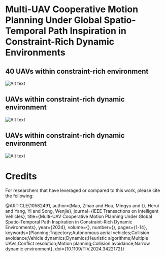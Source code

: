 
# Multi-UAV Cooperative Motion Planning Under Global Spatio-Temporal Path Inspiration in Constraint-Rich Dynamic Environments
## 40 UAVs within constraint-rich environment
![Alt text](src/constraint-rich_environment-min.gif)
## UAVs within constraint-rich dynamic environment

![Alt text](src/dynamic1-min.gif)
## UAVs within constraint-rich dynamic environment
![Alt text](src/dynamic2-min.gif)

# Credits
For researchers that have leveraged or compared to this work, please cite the following:

  @ARTICLE{10582491,
  author={Mao, Zihao and Hou, Mingyu and Li, Herui and Yang, Yi and Song, Wenjie},
  journal={IEEE Transactions on Intelligent Vehicles}, 
  title={Multi-UAV Cooperative Motion Planning Under Global Spatio-Temporal Path Inspiration in Constraint-Rich Dynamic Environments}, 
  year={2024},
  volume={},
  number={},
  pages={1-14},
  keywords={Planning;Trajectory;Autonomous aerial vehicles;Collision avoidance;Vehicle dynamics;Dynamics;Heuristic algorithms;Multiple UAVs;Conflict resolution;Motion planning;Collision avoidance;Narrow dynamic environment},
  doi={10.1109/TIV.2024.3422172}}
